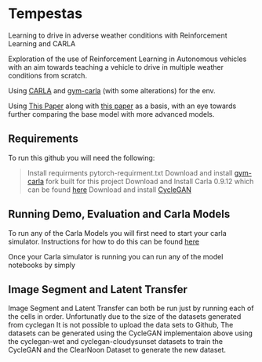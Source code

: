 # Tempestas
Learning to drive in adverse weather conditions with Reinforcement Learning and CARLA

Exploration of the use of Reinforcement Learning in Autonomous vehicles with an aim towards teaching a vehicle to drive in multiple weather conditions from scratch.

Using [CARLA](https://carla.org/) and [gym-carla](https://github.com/cjy1992/gym-carla) (with some alterations) for the env.

Using [This Paper](https://arxiv.org/abs/1902.03765) along with [this paper](https://arxiv.org/abs/1807.01001) as a basis, with an eye towards further comparing the base model with more advanced models.


## Requirements 

To run this github you will need the following:

> Install requirments pytorch-requirment.txt
> Download and install [gym-carla](https://github.com/rbuckley25/gym-carla) fork built for this project
> Download and Install Carla 0.9.12 which can be found [here](https://github.com/carla-simulator/carla/releases/tag/0.9.12/)
> Download and install [CycleGAN](https://github.com/junyanz/pytorch-CycleGAN-and-pix2pix)

## Running Demo, Evaluation and Carla Models

To run any of the Carla Models you will first need to start your carla simulator. Instructions for how to do this can be found [here](https://carla.readthedocs.io/en/latest/start_quickstart/#running-carla)

Once your Carla simulator is running you can run any of the model notebooks by simply 



## Image Segment and Latent Transfer

Image Segment and Latent Transfer can both be run just by running each of the cells in order. 
Unfortunatly due to the size of the datasets generated from cyclegan It is not possible to upload the data sets to Github, The datasets can be generated using the CycleGAN implementaion above using the cyclegan-wet and cyclegan-cloudysunset datasets to train the CycleGAN and the ClearNoon Dataset to generate the new dataset.
